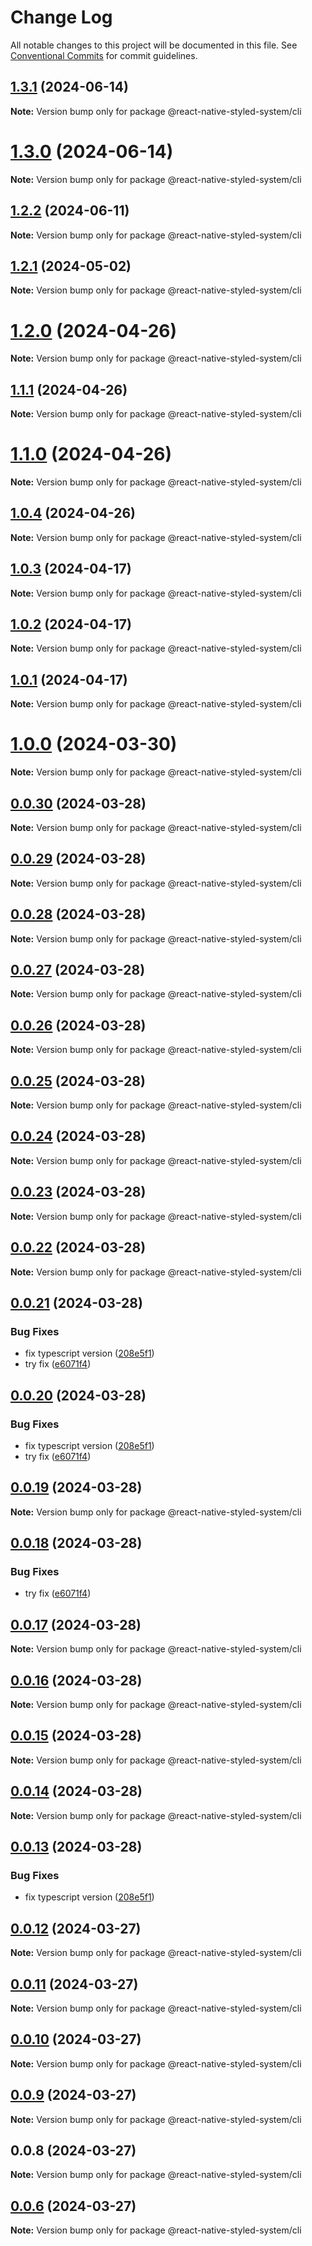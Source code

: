 # Change Log

All notable changes to this project will be documented in this file.
See [Conventional Commits](https://conventionalcommits.org) for commit guidelines.

## [1.3.1](https://github.com/mj-studio-library/react-native-styled-system/compare/v1.3.0...v1.3.1) (2024-06-14)

**Note:** Version bump only for package @react-native-styled-system/cli

# [1.3.0](https://github.com/mj-studio-library/react-native-styled-system/compare/v1.2.2...v1.3.0) (2024-06-14)

**Note:** Version bump only for package @react-native-styled-system/cli

## [1.2.2](https://github.com/mj-studio-library/react-native-styled-system/compare/v1.2.1...v1.2.2) (2024-06-11)

**Note:** Version bump only for package @react-native-styled-system/cli

## [1.2.1](https://github.com/mj-studio-library/react-native-styled-system/compare/v1.2.0...v1.2.1) (2024-05-02)

**Note:** Version bump only for package @react-native-styled-system/cli

# [1.2.0](https://github.com/mj-studio-library/react-native-styled-system/compare/v1.1.1...v1.2.0) (2024-04-26)

**Note:** Version bump only for package @react-native-styled-system/cli

## [1.1.1](https://github.com/mj-studio-library/react-native-styled-system/compare/v1.1.0...v1.1.1) (2024-04-26)

**Note:** Version bump only for package @react-native-styled-system/cli

# [1.1.0](https://github.com/mj-studio-library/react-native-styled-system/compare/v1.0.4...v1.1.0) (2024-04-26)

**Note:** Version bump only for package @react-native-styled-system/cli

## [1.0.4](https://github.com/mj-studio-library/react-native-styled-system/compare/v1.0.3...v1.0.4) (2024-04-26)

**Note:** Version bump only for package @react-native-styled-system/cli

## [1.0.3](https://github.com/mj-studio-library/react-native-styled-system/compare/v1.0.2...v1.0.3) (2024-04-17)

**Note:** Version bump only for package @react-native-styled-system/cli

## [1.0.2](https://github.com/mj-studio-library/react-native-styled-system/compare/v1.0.1...v1.0.2) (2024-04-17)

**Note:** Version bump only for package @react-native-styled-system/cli

## [1.0.1](https://github.com/mj-studio-library/react-native-styled-system/compare/v1.0.0...v1.0.1) (2024-04-17)

**Note:** Version bump only for package @react-native-styled-system/cli

# [1.0.0](https://github.com/mj-studio-library/react-native-styled-system/compare/v0.0.30...v1.0.0) (2024-03-30)

**Note:** Version bump only for package @react-native-styled-system/cli

## [0.0.30](https://github.com/mj-studio-library/react-native-styled-system/compare/v0.0.29...v0.0.30) (2024-03-28)

**Note:** Version bump only for package @react-native-styled-system/cli

## [0.0.29](https://github.com/mj-studio-library/react-native-styled-system/compare/v0.0.28...v0.0.29) (2024-03-28)

**Note:** Version bump only for package @react-native-styled-system/cli

## [0.0.28](https://github.com/mj-studio-library/react-native-styled-system/compare/v0.0.27...v0.0.28) (2024-03-28)

**Note:** Version bump only for package @react-native-styled-system/cli

## [0.0.27](https://github.com/mj-studio-library/react-native-styled-system/compare/v0.0.26...v0.0.27) (2024-03-28)

**Note:** Version bump only for package @react-native-styled-system/cli

## [0.0.26](https://github.com/mj-studio-library/react-native-styled-system/compare/v0.0.25...v0.0.26) (2024-03-28)

**Note:** Version bump only for package @react-native-styled-system/cli

## [0.0.25](https://github.com/mj-studio-library/react-native-styled-system/compare/v0.0.24...v0.0.25) (2024-03-28)

**Note:** Version bump only for package @react-native-styled-system/cli

## [0.0.24](https://github.com/mj-studio-library/react-native-styled-system/compare/v0.0.23...v0.0.24) (2024-03-28)

**Note:** Version bump only for package @react-native-styled-system/cli

## [0.0.23](https://github.com/mj-studio-library/react-native-styled-system/compare/v0.0.22...v0.0.23) (2024-03-28)

**Note:** Version bump only for package @react-native-styled-system/cli

## [0.0.22](https://github.com/mj-studio-library/react-native-styled-system/compare/v0.0.19...v0.0.22) (2024-03-28)

**Note:** Version bump only for package @react-native-styled-system/cli

## [0.0.21](https://github.com/mj-studio-library/react-native-styled-system/compare/v0.0.22...v0.0.21) (2024-03-28)

### Bug Fixes

- fix typescript version ([208e5f1](https://github.com/mj-studio-library/react-native-styled-system/commit/208e5f17563901d4b6691d76e4601b8b1a3d4698))
- try fix ([e6071f4](https://github.com/mj-studio-library/react-native-styled-system/commit/e6071f4301ce3b662825befd01ff4736a732914f))

## [0.0.20](https://github.com/mj-studio-library/react-native-styled-system/compare/v0.0.22...v0.0.20) (2024-03-28)

### Bug Fixes

- fix typescript version ([208e5f1](https://github.com/mj-studio-library/react-native-styled-system/commit/208e5f17563901d4b6691d76e4601b8b1a3d4698))
- try fix ([e6071f4](https://github.com/mj-studio-library/react-native-styled-system/commit/e6071f4301ce3b662825befd01ff4736a732914f))

## [0.0.19](https://github.com/mj-studio-library/react-native-styled-system/compare/v0.0.18...v0.0.19) (2024-03-28)

**Note:** Version bump only for package @react-native-styled-system/cli

## [0.0.18](https://github.com/mj-studio-library/react-native-styled-system/compare/v0.0.17...v0.0.18) (2024-03-28)

### Bug Fixes

- try fix ([e6071f4](https://github.com/mj-studio-library/react-native-styled-system/commit/e6071f4301ce3b662825befd01ff4736a732914f))

## [0.0.17](https://github.com/mj-studio-library/react-native-styled-system/compare/v0.0.16...v0.0.17) (2024-03-28)

**Note:** Version bump only for package @react-native-styled-system/cli

## [0.0.16](https://github.com/mj-studio-library/react-native-styled-system/compare/v0.0.15...v0.0.16) (2024-03-28)

**Note:** Version bump only for package @react-native-styled-system/cli

## [0.0.15](https://github.com/mj-studio-library/react-native-styled-system/compare/v0.0.14...v0.0.15) (2024-03-28)

**Note:** Version bump only for package @react-native-styled-system/cli

## [0.0.14](https://github.com/mj-studio-library/react-native-styled-system/compare/v0.0.13...v0.0.14) (2024-03-28)

**Note:** Version bump only for package @react-native-styled-system/cli

## [0.0.13](https://github.com/mj-studio-library/react-native-styled-system/compare/v0.0.12...v0.0.13) (2024-03-28)

### Bug Fixes

- fix typescript version ([208e5f1](https://github.com/mj-studio-library/react-native-styled-system/commit/208e5f17563901d4b6691d76e4601b8b1a3d4698))

## [0.0.12](https://github.com/mj-studio-library/react-native-styled-system/compare/v0.0.11...v0.0.12) (2024-03-27)

**Note:** Version bump only for package @react-native-styled-system/cli

## [0.0.11](https://github.com/mj-studio-library/react-native-styled-system/compare/v0.0.10...v0.0.11) (2024-03-27)

**Note:** Version bump only for package @react-native-styled-system/cli

## [0.0.10](https://github.com/mj-studio-library/react-native-styled-system/compare/v0.0.9...v0.0.10) (2024-03-27)

**Note:** Version bump only for package @react-native-styled-system/cli

## [0.0.9](https://github.com/mj-studio-library/react-native-styled-system/compare/v0.0.8...v0.0.9) (2024-03-27)

**Note:** Version bump only for package @react-native-styled-system/cli

## 0.0.8 (2024-03-27)

**Note:** Version bump only for package @react-native-styled-system/cli

## [0.0.6](https://github.com/mj-studio-library/react-native-styled-system/compare/v0.0.5...v0.0.6) (2024-03-27)

**Note:** Version bump only for package @react-native-styled-system/cli
